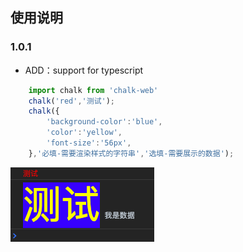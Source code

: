 ## 使用说明


### 1.0.1

+ ADD：support for typescript

```js
	import chalk from 'chalk-web'
	chalk('red','测试');
	chalk({
		'background-color':'blue',
		'color':'yellow',
		'font-size':'56px',
	},'必填-需要渲染样式的字符串','选填-需要展示的数据');
```
![示例图片](./test.png)